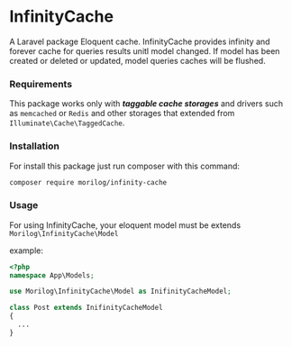 # InfinityCache
A Laravel package Eloquent cache. InfinityCache provides infinity and forever cache for queries results unitl model changed. If model has been created or deleted or updated, model queries caches will be flushed.

### Requirements
This package works only with ***taggable cache storages*** and drivers such as `memcached` or `Redis` and other storages that extended from `Illuminate\Cache\TaggedCache`.

### Installation
For install this package just run composer with this command:
~~~ bash
composer require morilog/infinity-cache
~~~
### Usage
For using InfinityCache, your eloquent model must be extends `Morilog\InfinityCache\Model` 

example:
~~~ php
<?php
namespace App\Models;

use Morilog\InfinityCache\Model as InifinityCacheModel;

class Post extends InifinityCacheModel 
{
  ...
}
~~~
